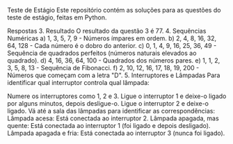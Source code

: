 Teste de Estágio
Este repositório contém as soluções para as questões do teste de estágio, feitas em Python.

Respostas 3. Resultado
O resultado da questão 3 é 77. 4. Sequências Numéricas
a) 1, 3, 5, 7, 9 - Números ímpares em ordem.
b) 2, 4, 8, 16, 32, 64, 128 - Cada número é o dobro do anterior.
c) 0, 1, 4, 9, 16, 25, 36, 49 - Sequência de quadrados perfeitos (números naturais elevados ao quadrado).
d) 4, 16, 36, 64, 100 - Quadrados dos números pares.
e) 1, 1, 2, 3, 5, 8, 13 - Sequência de Fibonacci.
f) 2, 10, 12, 16, 17, 18, 19, 200 - Números que começam com a letra "D". 5. Interruptores e Lâmpadas
Para identificar qual interruptor controla qual lâmpada:

Numere os interruptores como 1, 2 e 3.
Ligue o interruptor 1 e deixe-o ligado por alguns minutos, depois desligue-o.
Ligue o interruptor 2 e deixe-o ligado.
Vá até a sala das lâmpadas para identificar as correspondências:
Lâmpada acesa: Está conectada ao interruptor 2.
Lâmpada apagada, mas quente: Está conectada ao interruptor 1 (foi ligado e depois desligado).
Lâmpada apagada e fria: Está conectada ao interruptor 3 (nunca foi ligado).

